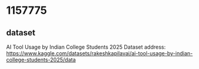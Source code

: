 # 1157775
## dataset
AI Tool Usage by Indian College Students 2025
Dataset address: https://www.kaggle.com/datasets/rakeshkapilavai/ai-tool-usage-by-indian-college-students-2025/data
